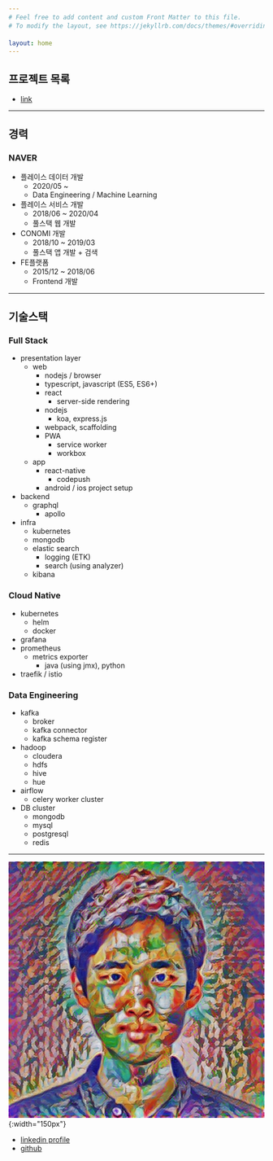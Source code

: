 ```yaml
---
# Feel free to add content and custom Front Matter to this file.
# To modify the layout, see https://jekyllrb.com/docs/themes/#overriding-theme-defaults

layout: home
---
```

## 프로젝트 목록
- [link](/projects)

---
## 경력
### NAVER
- 플레이스 데이터 개발
  - 2020/05 ~
  - Data Engineering / Machine Learning
- 플레이스 서비스 개발
  - 2018/06 ~ 2020/04
  - 풀스택 웹 개발
- CONOMI 개발
  - 2018/10 ~ 2019/03
  - 풀스택 앱 개발 + 검색
- FE플랫폼
  - 2015/12 ~ 2018/06
  - Frontend 개발

---
## 기술스택
### Full Stack
- presentation layer
  - web
    - nodejs / browser
    - typescript, javascript (ES5, ES6+)
    - react
      - server-side rendering 
    - nodejs
        - koa, express.js
    - webpack, scaffolding
    - PWA
      - service worker
      - workbox
   - app
     - react-native
       - codepush
     - android / ios project setup
- backend
  - graphql
    - apollo
- infra
  - kubernetes
  - mongodb
  - elastic search
    - logging (ETK)
    - search (using analyzer)
  - kibana

### Cloud Native
- kubernetes
  - helm
  - docker
- grafana
- prometheus
  - metrics exporter 
    - java (using jmx), python
- traefik / istio

### Data Engineering
- kafka
  - broker
  - kafka connector
  - kafka schema register
- hadoop
  - cloudera
  - hdfs
  - hive
  - hue
- airflow
  - celery worker cluster
- DB cluster
  - mongodb
  - mysql
  - postgresql
  - redis

---
![why_profile](/assets/image/profile/styled_why_profile.png){:width="150px"}
- [linkedin profile](https://www.linkedin.com/in/wonhong-yoo/)
- [github](https://github.com/getElementsByName/)